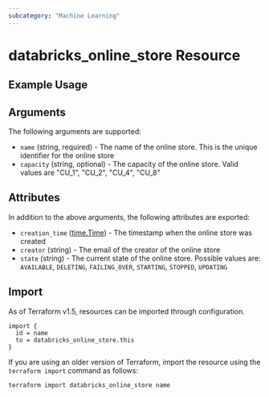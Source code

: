 ```yaml
---
subcategory: "Machine Learning"
---
```

# databricks_online_store Resource


## Example Usage


## Arguments
The following arguments are supported:
* `name` (string, required) - The name of the online store. This is the unique identifier for the online store
* `capacity` (string, optional) - The capacity of the online store. Valid values are "CU_1", "CU_2", "CU_4", "CU_8"

## Attributes
In addition to the above arguments, the following attributes are exported:
* `creation_time` ([time.Time](../../README.md#well-known-types)) - The timestamp when the online store was created
* `creator` (string) - The email of the creator of the online store
* `state` (string) - The current state of the online store. Possible values are: `AVAILABLE`, `DELETING`, `FAILING_OVER`, `STARTING`, `STOPPED`, `UPDATING`

## Import
As of Terraform v1.5, resources can be imported through configuration.
```hcl
import {
  id = name
  to = databricks_online_store.this
}
```

If you are using an older version of Terraform, import the resource using the `terraform import` command as follows:
```sh
terraform import databricks_online_store name
```
